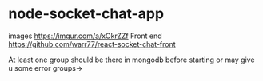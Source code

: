 # node-socket-chat-app

images https://imgur.com/a/xOkrZZf
Front end https://github.com/warr77/react-socket-chat-front

At least one group should be there in mongodb before starting or may give u some error groups-> 
